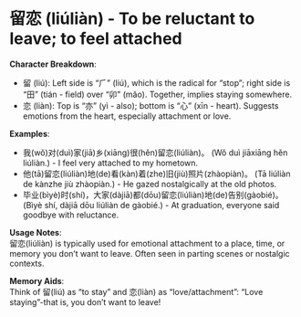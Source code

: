# **留恋 (liúliàn) - To be reluctant to leave; to feel attached**

**Character Breakdown**:  
- 留 (liú): Left side is “⺁” (liú), which is the radical for “stop”; right side is “田” (tián - field) over “卯” (mǎo). Together, implies staying somewhere.  
- 恋 (liàn): Top is “亦” (yì - also); bottom is “心” (xīn - heart). Suggests emotions from the heart, especially attachment or love.

**Examples**:  
- 我(wǒ)对(duì)家(jiā)乡(xiāng)很(hěn)留恋(liúliàn)。 (Wǒ duì jiāxiāng hěn liúliàn.) - I feel very attached to my hometown.  
- 他(tā)留恋(liúliàn)地(de)看(kàn)着(zhe)旧(jiù)照片(zhàopiàn)。 (Tā liúliàn de kànzhe jiù zhàopiàn.) - He gazed nostalgically at the old photos.  
- 毕业(bìyè)时(shí)，大家(dàjiā)都(dōu)留恋(liúliàn)地(de)告别(gàobié)。 (Bìyè shí, dàjiā dōu liúliàn de gàobié.) - At graduation, everyone said goodbye with reluctance.

**Usage Notes**:  
留恋(liúliàn) is typically used for emotional attachment to a place, time, or memory you don’t want to leave. Often seen in parting scenes or nostalgic contexts.

**Memory Aids**:  
Think of 留(liú) as “to stay” and 恋(liàn) as “love/attachment”: “Love staying”-that is, you don’t want to leave!